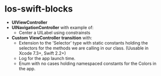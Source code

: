 # Ios-swift-blocks

* **UIViewController**
* **UINavigationController** with example of: 
	* Center a UILabel using constrainsts
* **Custom** **ViewController** **transition** with:
	*  Extension to the 'Selector' type with static constants holding the selectors for the methods we are calling in our class. (Uusable in Xcode 7.3+, Swift 2.2+)
	* Log for the app launch time.
	* Enum with no cases holding namespaced constants for the Colors in the app.
